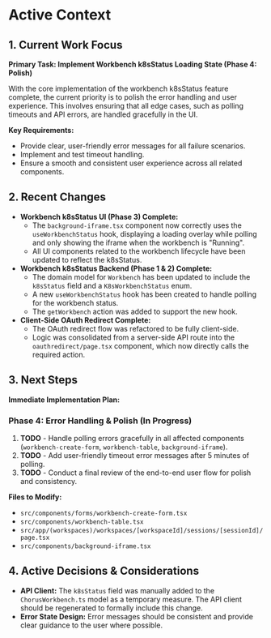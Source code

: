 # Active Context

## 1. Current Work Focus

**Primary Task: Implement Workbench k8sStatus Loading State (Phase 4: Polish)**

With the core implementation of the workbench k8sStatus feature complete, the current priority is to polish the error handling and user experience. This involves ensuring that all edge cases, such as polling timeouts and API errors, are handled gracefully in the UI.

**Key Requirements:**

- Provide clear, user-friendly error messages for all failure scenarios.
- Implement and test timeout handling.
- Ensure a smooth and consistent user experience across all related components.

## 2. Recent Changes

- **Workbench k8sStatus UI (Phase 3) Complete:**
  - The `background-iframe.tsx` component now correctly uses the `useWorkbenchStatus` hook, displaying a loading overlay while polling and only showing the iframe when the workbench is "Running".
  - All UI components related to the workbench lifecycle have been updated to reflect the k8sStatus.
- **Workbench k8sStatus Backend (Phase 1 & 2) Complete:**
  - The domain model for `Workbench` has been updated to include the `k8sStatus` field and a `K8sWorkbenchStatus` enum.
  - A new `useWorkbenchStatus` hook has been created to handle polling for the workbench status.
  - The `getWorkbench` action was added to support the new hook.
- **Client-Side OAuth Redirect Complete:**
  - The OAuth redirect flow was refactored to be fully client-side.
  - Logic was consolidated from a server-side API route into the `oauthredirect/page.tsx` component, which now directly calls the required action.

## 3. Next Steps

**Immediate Implementation Plan:**

### Phase 4: Error Handling & Polish (In Progress)

1. **TODO** - Handle polling errors gracefully in all affected components (`workbench-create-form`, `workbench-table`, `background-iframe`).
2. **TODO** - Add user-friendly timeout error messages after 5 minutes of polling.
3. **TODO** - Conduct a final review of the end-to-end user flow for polish and consistency.

**Files to Modify:**

- `src/components/forms/workbench-create-form.tsx`
- `src/components/workbench-table.tsx`
- `src/app/(workspaces)/workspaces/[workspaceId]/sessions/[sessionId]/page.tsx`
- `src/components/background-iframe.tsx`

## 4. Active Decisions & Considerations

- **API Client:** The `k8sStatus` field was manually added to the `ChorusWorkbench.ts` model as a temporary measure. The API client should be regenerated to formally include this change.
- **Error State Design:** Error messages should be consistent and provide clear guidance to the user where possible.
